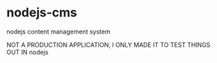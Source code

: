 # nodejs-cms
nodejs content management system

NOT A PRODUCTION APPLICATION, I ONLY MADE IT TO TEST THINGS OUT IN nodejs
